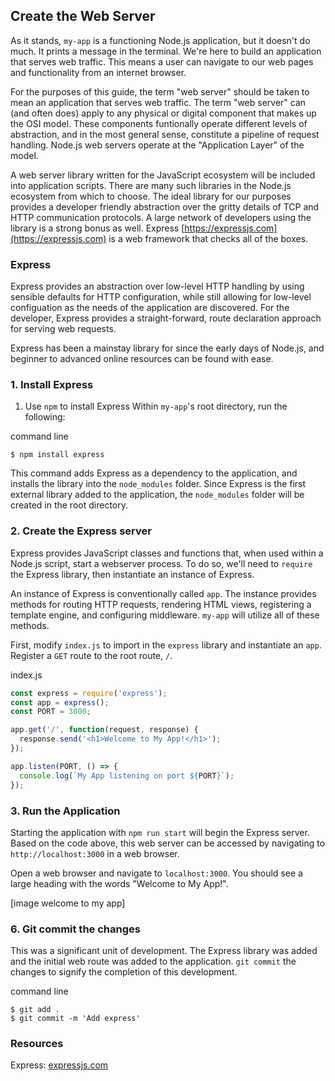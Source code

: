 ## Create the Web Server
As it stands, `my-app` is a functioning Node.js application, but it doesn't do much. It prints a message in the terminal. We're here to build an application that serves web traffic. This means a user can navigate to our web pages and functionality from an internet browser.

For the purposes of this guide, the term "web server" should be taken to mean an application that serves web traffic. The term "web server" can (and often does) apply to any physical or digital component that makes up the OSI model. These components funtionally operate different levels of abstraction, and in the most general sense, constitute a pipeline of request handling. Node.js web servers operate at the "Application Layer" of the model.

A web server library written for the JavaScript ecosystem will be included into application scripts. There are many such libraries in the Node.js ecosystem from which to choose. The ideal library for our purposes provides a developer friendly abstraction over the gritty details of TCP and HTTP communication protocols. A large network of developers using the library is a strong bonus as well. Express [https://expressjs.com](https://expressjs.com) is a web framework that checks all of the boxes.

### Express

Express provides an abstraction over low-level HTTP handling by using sensible defaults for HTTP configuration, while still allowing for low-level configuation as the needs of the application are discovered. For the developer, Express provides a straight-forward, route declaration approach for serving web requests.

Express has been a mainstay library for since the early days of Node.js, and beginner to advanced online resources can be found with ease.

### 1. Install Express

1. Use `npm` to install Express
Within `my-app`'s root directory, run the following:

<div class="filename">command line</div>

```
$ npm install express
```

This command adds Express as a dependency to the application, and installs the library into the `node_modules` folder. Since Express is the first external library added to the application, the `node_modules` folder will be created in the root directory.

### 2. Create the Express server
Express provides JavaScript classes and functions that, when used within a Node.js script, start a webserver process. To do so, we'll need to `require` the Express library, then instantiate an instance of Express.

An instance of Express is conventionally called `app`. The instance provides methods for routing HTTP requests, rendering HTML views, registering a template engine, and configuring middleware. `my-app` will utilize all of these methods.

First, modify `index.js` to import in the `express` library and instantiate an `app`. Register a `GET` route to the root route, `/`.

<div class="filename">index.js</div>

```javascript
const express = require('express');
const app = express();
const PORT = 3000;

app.get('/', function(request, response) {
  response.send('<h1>Welcome to My App!</h1>');
});

app.listen(PORT, () => {
  console.log(`My App listening on port ${PORT}`);
});
```

### 3. Run the Application
Starting the application with `npm run start` will begin the Express server. Based on the code above, this web server can be accessed by navigating to `http://localhost:3000` in a web browser.

Open a web browser and navigate to `localhost:3000`. You should see a large heading with the words "Welcome to My App!".

[image welcome to my app]

### 6. Git commit the changes
This was a significant unit of development. The Express library was added and the initial web route was added to the application. `git commit` the changes to signify the completion of this development.

<div class="filename">command line</div>

```
$ git add .
$ git commit -m 'Add express'
```

### Resources
Express: [expressjs.com](https://expressjs.com)